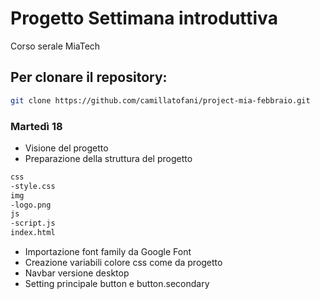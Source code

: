 # Progetto Settimana introduttiva
Corso serale MiaTech

## Per clonare il repository:
```bash
git clone https://github.com/camillatofani/project-mia-febbraio.git
```

### Martedì 18
-  Visione del progetto
-  Preparazione della struttura del progetto
```bash
css
-style.css
img
-logo.png
js
-script.js
index.html
```
- Importazione font family da Google Font
- Creazione variabili colore css come da progetto
- Navbar versione desktop
- Setting principale button e button.secondary
